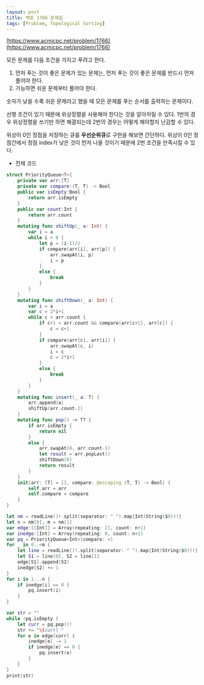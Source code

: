 ```yaml
---
layout: post
title: 백준 1766 문제집
tags: [Problem, Topological Sorting]
---
```


[https://www.acmicpc.net/problem/1766](https://www.acmicpc.net/problem/1766)

모든 문제를 다음 조건을 가지고 푸려고 한다.  

1. 먼저 푸는 것이 좋은 문제가 있는 문제는, 먼저 푸는 것이 좋은 문제를 반드시 먼저 풀어야 한다.
2. 가능하면 쉬운 문제부터 풀어야 한다.  



숫자가 낮을 수록 쉬운 문제라고 했을 때 모든 문제를 푸는 순서를 출력하는 문제이다.  

선행 조건이 있기 때문에 위상정렬을 사용해야 한다는 것을 알아차릴 수 있다. 1번의 경우 위상정렬을 쓰기만 하면 해결되는데 2번의 경우는 어떻게 해야할지 난감할 수 있다.  

위상이 0인 정점을 저장하는 큐를 **우선순위큐**로 구현을 해보면 간단하다. 위상이 0인 정점간에서 정점 index가 낮은 것이 먼저 나올 것이기 때문에 2번 조건을 만족시킬 수 있다.  

- 전체 코드



```swift
struct PriorityQueue<T>{
    private var arr:[T]
    private var compare:(T, T) -> Bool
    public var isEmpty:Bool {
        return arr.isEmpty
    }
    public var count:Int {
        return arr.count
    }
    mutating func shiftUp(_ a: Int) {
        var i = a
        while i > 0 {
            let p = (i-1)/2
            if compare(arr[i], arr[p]) {
                arr.swapAt(i, p)
                i = p
            }
            else {
                break
            }
        }
    }
    mutating func shiftDown(_ a: Int) {
        var i = a
        var c = 2*i+1
        while c < arr.count {
            if c+1 < arr.count && compare(arr[c+1], arr[c]) {
                c = c+1
            }
            if compare(arr[c], arr[i]) {
                arr.swapAt(c, i)
                i = c
                c = 2*i+1
            }
            else {
                break
            }
        }
    }
    mutating func insert(_ a: T) {
        arr.append(a)
        shiftUp(arr.count-1)
    }
    mutating func pop() -> T? {
        if arr.isEmpty {
            return nil
        }
        else {
            arr.swapAt(0, arr.count-1)
            let result = arr.popLast()
            shiftDown(0)
            return result
        }
    }
    init(arr: [T] = [], compare: @escaping (T, T) -> Bool) {
        self.arr = arr
        self.compare = compare
    }
}

let nm = readLine()!.split(separator: " ").map{Int(String($0))!}
let n = nm[0], m = nm[1]
var edge:[[Int]] = Array(repeating: [], count: n+1)
var inedge:[Int] = Array(repeating: 0, count: n+1)
var pq = PriorityQueue<Int>(compare: <)
for _ in 0..<m {
    let line = readLine()!.split(separator: " ").map{Int(String($0))!}
    let S1 = line[0], S2 = line[1]
    edge[S1].append(S2)
    inedge[S2] += 1
}
for i in 1...n {
    if inedge[i] == 0 {
        pq.insert(i)
    }
}

var str = ""
while !pq.isEmpty {
    let curr = pq.pop()!
    str += "\(curr) "
    for e in edge[curr] {
        inedge[e] -= 1
        if inedge[e] == 0 {
            pq.insert(e)
        }
    }
}
print(str)
